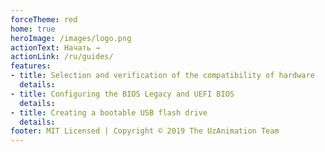```yaml
---
forceTheme: red
home: true
heroImage: /images/logo.png
actionText: Начать →
actionLink: /ru/guides/
features:
- title: Selection and verification of the compatibility of hardware
  details: 
- title: Configuring the BIOS Legacy and UEFI BIOS
  details: 
- title: Creating a bootable USB flash drive
  details: 
footer: MIT Licensed | Copyright © 2019 The UzAnimation Team
---
```

